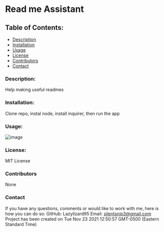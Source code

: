 # Read me Assistant
## Table of Contents:
* [Description](#description)
* [Installation](#installation)
* [Usage](#usage) 
* [License](#license)
* [Contributors](#contributors)
* [Contact](#contact)
### Description:
Help making useful readmes
### Installation:
Clone repo, instal node, install inquirer, then run the app
### Usage:
![image](https://user-images.githubusercontent.com/51461957/143083979-ef9c92bc-c64a-4216-aefd-0777630ee7f6.JPG)
### License:
MIT License
### Contributors
None
### Contact
If you have any questions, comments or would like to work with me, here is how you can do so:
GitHub: Lazylizard95
Email: silentsnip3@gmail.com
Project has been created on Tue Nov 23 2021 12:50:57 GMT-0500 (Eastern Standard Time)
